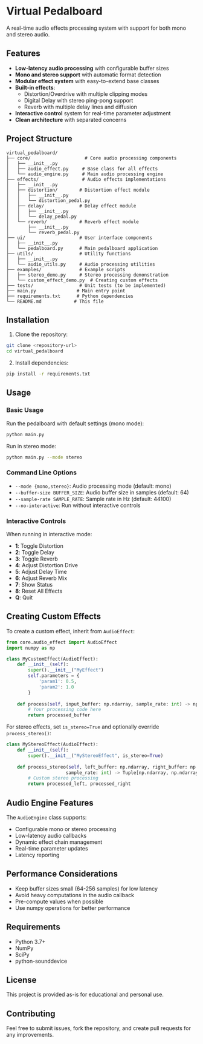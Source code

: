 # Virtual Pedalboard

A real-time audio effects processing system with support for both mono and stereo audio.

## Features

- **Low-latency audio processing** with configurable buffer sizes
- **Mono and stereo support** with automatic format detection
- **Modular effect system** with easy-to-extend base classes
- **Built-in effects**:
  - Distortion/Overdrive with multiple clipping modes
  - Digital Delay with stereo ping-pong support
  - Reverb with multiple delay lines and diffusion
- **Interactive control** system for real-time parameter adjustment
- **Clean architecture** with separated concerns

## Project Structure

```
virtual_pedalboard/
├── core/                    # Core audio processing components
│   ├── __init__.py
│   ├── audio_effect.py     # Base class for all effects
│   └── audio_engine.py     # Main audio processing engine
├── effects/                # Audio effects implementations
│   ├── __init__.py
│   ├── distortion/        # Distortion effect module
│   │   ├── __init__.py
│   │   └── distortion_pedal.py
│   ├── delay/             # Delay effect module
│   │   ├── __init__.py
│   │   └── delay_pedal.py
│   └── reverb/            # Reverb effect module
│       ├── __init__.py
│       └── reverb_pedal.py
├── ui/                    # User interface components
│   ├── __init__.py
│   └── pedalboard.py      # Main pedalboard application
├── utils/                 # Utility functions
│   ├── __init__.py
│   └── audio_utils.py     # Audio processing utilities
├── examples/              # Example scripts
│   ├── stereo_demo.py     # Stereo processing demonstration
│   └── custom_effect_demo.py  # Creating custom effects
├── tests/                 # Unit tests (to be implemented)
├── main.py               # Main entry point
├── requirements.txt      # Python dependencies
└── README.md            # This file
```

## Installation

1. Clone the repository:
```bash
git clone <repository-url>
cd virtual_pedalboard
```

2. Install dependencies:
```bash
pip install -r requirements.txt
```

## Usage

### Basic Usage

Run the pedalboard with default settings (mono mode):
```bash
python main.py
```

Run in stereo mode:
```bash
python main.py --mode stereo
```

### Command Line Options

- `--mode {mono,stereo}`: Audio processing mode (default: mono)
- `--buffer-size BUFFER_SIZE`: Audio buffer size in samples (default: 64)
- `--sample-rate SAMPLE_RATE`: Sample rate in Hz (default: 44100)
- `--no-interactive`: Run without interactive controls

### Interactive Controls

When running in interactive mode:
- **1**: Toggle Distortion
- **2**: Toggle Delay
- **3**: Toggle Reverb
- **4**: Adjust Distortion Drive
- **5**: Adjust Delay Time
- **6**: Adjust Reverb Mix
- **7**: Show Status
- **8**: Reset All Effects
- **Q**: Quit

## Creating Custom Effects

To create a custom effect, inherit from `AudioEffect`:

```python
from core.audio_effect import AudioEffect
import numpy as np

class MyCustomEffect(AudioEffect):
    def __init__(self):
        super().__init__("MyEffect")
        self.parameters = {
            'param1': 0.5,
            'param2': 1.0
        }
    
    def process(self, input_buffer: np.ndarray, sample_rate: int) -> np.ndarray:
        # Your processing code here
        return processed_buffer
```

For stereo effects, set `is_stereo=True` and optionally override `process_stereo()`:

```python
class MyStereoEffect(AudioEffect):
    def __init__(self):
        super().__init__("MyStereoEffect", is_stereo=True)
    
    def process_stereo(self, left_buffer: np.ndarray, right_buffer: np.ndarray, 
                      sample_rate: int) -> Tuple[np.ndarray, np.ndarray]:
        # Custom stereo processing
        return processed_left, processed_right
```

## Audio Engine Features

The `AudioEngine` class supports:
- Configurable mono or stereo processing
- Low-latency audio callbacks
- Dynamic effect chain management
- Real-time parameter updates
- Latency reporting

## Performance Considerations

- Keep buffer sizes small (64-256 samples) for low latency
- Avoid heavy computations in the audio callback
- Pre-compute values when possible
- Use numpy operations for better performance

## Requirements

- Python 3.7+
- NumPy
- SciPy
- python-sounddevice

## License

This project is provided as-is for educational and personal use.

## Contributing

Feel free to submit issues, fork the repository, and create pull requests for any improvements.
